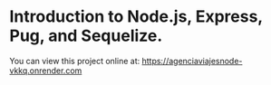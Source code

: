 # Introduction to Node.js, Express, Pug, and Sequelize.
You can view this project online at: https://agenciaviajesnode-vkkq.onrender.com

